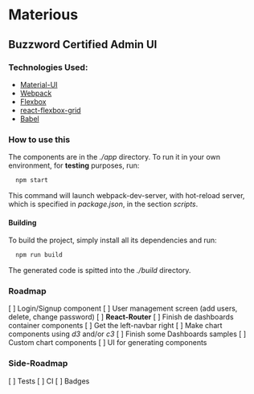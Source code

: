 # Materious
## Buzzword Certified Admin UI

### Technologies Used:
* [Material-UI](https://github.com/callemall/material-ui)
* [Webpack](https://webpack.github.io/)
* [Flexbox](http://flexboxgrid.com/)
* [react-flexbox-grid](http://roylee0704.github.io/react-flexbox-grid/)
* [Babel](https://babeljs.io/)

### How to use this
The components are in the _./app_ directory.
To run it in your own environment, for **testing** purposes, run:

```bash
  npm start
```

This command will launch webpack-dev-server, with hot-reload server, which is specified in _package.json_, in the section _scripts_.

#### Building
To build the project, simply install all its dependencies and run:

```bash
  npm run build
```

The generated code is spitted into the _./build_ directory.


### Roadmap
[ ] Login/Signup component
[ ] User management screen (add users, delete, change password)
[ ] __React-Router__
[ ] Finish de dashboards container components
[ ] Get the left-navbar right
[ ] Make chart components using _d3_ and/or _c3_
[ ] Finish some Dashboards samples
[ ] Custom chart components
[ ] UI for generating components

### Side-Roadmap
[ ] Tests
[ ] CI
[ ] Badges

